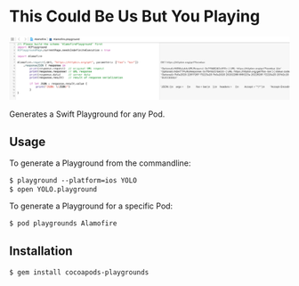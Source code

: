 # This Could Be Us But You Playing

![](README_images/alamofire.png)

Generates a Swift Playground for any Pod.

## Usage

To generate a Playground from the commandline:

    $ playground --platform=ios YOLO
    $ open YOLO.playground

To generate a Playground for a specific Pod:

    $ pod playgrounds Alamofire

## Installation

    $ gem install cocoapods-playgrounds
